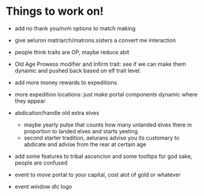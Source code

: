 # Things to work on!
- add no thank you/nvm options to match making
- give aeluron matriarch/matrons.sisters a convert me interaction

- people think traits are OP, maybe reduce abit

- Old Age Prowess modifier and Infirm trait: see if we can make them dynamic and pushed back based on elf trait level.

- add more money rewards to expeditions

- more expedition locations: just make portal components dynamic where they appear

- abdication/handle old extra elves
    - maybe yearly pulse that counts how many unlanded elves there in proportion to landed elves and starts yeeting
    - second starter tradition, aelurans advise you its customary to abdicate and advise from the rear at certain age

- add some features to tribal ascencion and some tooltips for god sake, people are confused

- event to move portal to your capital, cost alot of gold or whatever

- event window dlc logo